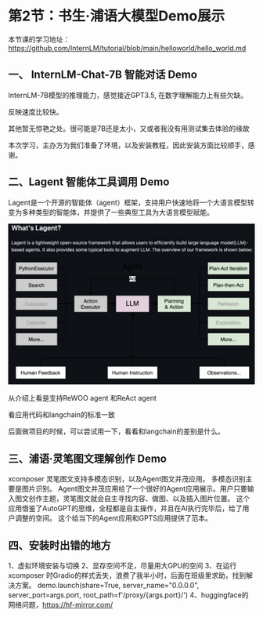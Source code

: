 # 第2节：书生·浦语大模型Demo展示

本节课的学习地址：https://github.com/InternLM/tutorial/blob/main/helloworld/hello_world.md

## 一、 InternLM-Chat-7B 智能对话 Demo

InternLM-7B模型的推理能力，感觉接近GPT3.5, 在数字理解能力上有些欠缺。

反映速度比较快。

其他暂无惊艳之处。很可能是7B还是太小，又或者我没有用测试集去体验的缘故

本次学习，主办方为我们准备了环境，以及安装教程，因此安装方面比较顺手，感谢。

## 二、Lagent 智能体工具调用 Demo

Lagent是一个开源的智能体（agent）框架，支持用户快速地将一个大语言模型转变为多种类型的智能体，并提供了一些典型工具为大语言模型赋能。

![Alt text](src/image-12.png)

从介绍上看是支持ReWOO agent 和ReAct agent

看应用代码和langchain的标准一致

后面做项目的时候，可以尝试用一下，看看和langchain的差别是什么。


## 三、浦语·灵笔图文理解创作 Demo

xcomposer 灵笔图文支持多模态识别，以及Agent图文并茂应用。
多模态识别主要是图片识别。
Agent图文并茂应用给了一个很好的Agent应用展示。用户只要输入图文创作主题，灵笔图文就会自主寻找内容、做图、以及插入图片位置。
这个应用借鉴了AutoGPT的思维，全程都是自主操作，并且在AI执行完毕后，给了用户调整的空间。
这个给当下的Agent应用和GPTS应用提供了范本。


## 四、安装时出错的地方
1、虚拟环境安装与切换
2、显存空间不足，尽量用大GPU的空间
3、在运行xcomposer 时Gradio的样式丢失，浪费了我半小时，后面在班级里求助，找到解决方案。
demo.launch(share=True, server_name="0.0.0.0", server_port=args.port, root_path=f'/proxy/{args.port}/')
4、huggingface的网络问题，https://hf-mirror.com/


